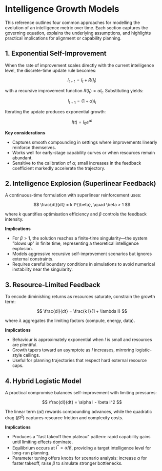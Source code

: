 # Intelligence Growth Models

This reference outlines four common approaches for modelling the evolution of an
intelligence metric over time. Each section captures the governing equation,
explains the underlying assumptions, and highlights practical implications for
alignment or capability planning.

## 1. Exponential Self-Improvement

When the rate of improvement scales directly with the current intelligence
level, the discrete-time update rule becomes:

$$
I_{t+1} = I_t + R(I_t)
$$

with a recursive improvement function $R(I_t) = \alpha I_t$. Substituting
yields:

$$
I_{t+1} = (1 + \alpha) I_t
$$

Iterating the update produces exponential growth:

$$
I(t) = I_0 e^{\alpha t}
$$

**Key considerations**

- Captures smooth compounding in settings where improvements linearly reinforce
  themselves.
- Works well for early-stage capability curves or when resources remain
  abundant.
- Sensitive to the calibration of $\alpha$; small increases in the feedback
  coefficient markedly accelerate the trajectory.

## 2. Intelligence Explosion (Superlinear Feedback)

A continuous-time formulation with superlinear reinforcement uses:

$$
\frac{dI}{dt} = k I^{\beta}, \quad \beta > 1
$$

where $k$ quantifies optimisation efficiency and $\beta$ controls the feedback
intensity.

**Implications**

- For $\beta > 1$, the solution reaches a finite-time singularity—the system
  "blows up" in finite time, representing a theoretical intelligence explosion.
- Models aggressive recursive self-improvement scenarios but ignores external
  constraints.
- Requires careful boundary conditions in simulations to avoid numerical
  instability near the singularity.

## 3. Resource-Limited Feedback

To encode diminishing returns as resources saturate, constrain the growth term:

$$
\frac{dI}{dt} = \frac{k I}{1 + \lambda I}
$$

where $\lambda$ aggregates the limiting factors (compute, energy, data).

**Implications**

- Behaviour is approximately exponential when $I$ is small and resources are
  plentiful.
- Growth tapers toward an asymptote as $I$ increases, mirroring logistic-style
  ceilings.
- Useful for planning trajectories that respect hard external resource caps.

## 4. Hybrid Logistic Model

A practical compromise balances self-improvement with limiting pressures:

$$
\frac{dI}{dt} = \alpha I - \beta I^2
$$

The linear term ($\alpha I$) rewards compounding advances, while the quadratic
drag ($\beta I^2$) captures resource friction and complexity costs.

**Implications**

- Produces a "fast takeoff then plateau" pattern: rapid capability gains until
  limiting effects dominate.
- Equilibrium occurs at $I^{*} = \alpha / \beta$, providing a target
  intelligence level for long-run planning.
- Parameter tuning offers knobs for scenario analysis: increase $\alpha$ for
  faster takeoff, raise $\beta$ to simulate stronger bottlenecks.
